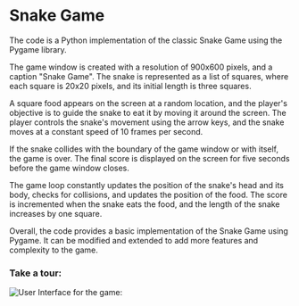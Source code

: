 # Snake Game 

The code is a Python implementation of the classic Snake Game using the Pygame library. 

The game window is created with a resolution of 900x600 pixels, and a caption "Snake Game". 
The snake is represented as a list of squares, where each square is 20x20 pixels, and its 
initial length is three squares. 

A square food appears on the screen at a random location, and the player's objective is to 
guide the snake to eat it by moving it around the screen. The player controls the snake's 
movement using the arrow keys, and the snake moves at a constant speed of 10 frames per second.

If the snake collides with the boundary of the game window or with itself, the game is over. 
The final score is displayed on the screen for five seconds before the game window closes. 

The game loop constantly updates the position of the snake's head and its body, checks for collisions,
and updates the position of the food. The score is incremented when the snake eats the food, and 
the length of the snake increases by one square. 

Overall, the code provides a basic implementation of the Snake Game using Pygame. It can be modified
and extended to add more features and complexity to the game.


### Take a tour:


![User Interface for the game:](Images_for_readme.md/a.png)

